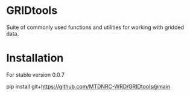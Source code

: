 # GRIDtools
 Suite of commonly used functions and utilities for working with gridded data.

# Installation
For stable version 0.0.7

pip install git+https://github.com/MTDNRC-WRD/GRIDtools@main
